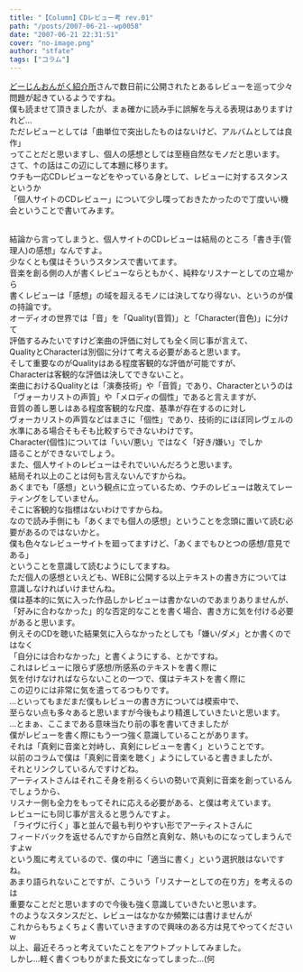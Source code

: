 ```yaml
---
title: "【Column】CDレビュー考 rev.01"
path: "/posts/2007-06-21--wp0058"
date: "2007-06-21 22:31:51"
cover: "no-image.png"
author: "stfate"
tags: ["コラム"]
---
```


<style type="text/css">
<!--
p {white-space: pre-wrap};
-->
</style>

<a href="http://blog.goo.ne.jp/mokichi-8020/" target="_blank">どーじんおんがく紹介所</a>さんで数日前に公開されたとあるレビューを巡って少々問題が起きているようですね。
僕も読ませて頂きましたが、まぁ確かに読み手に誤解を与える表現はありますけれど…
ただレビューとしては「曲単位で突出したものはないけど、アルバムとしては良作」
ってことだと思いますし、個人の感想としては至極自然なモノだと思います。
さて、↑の話はこの辺にして本題に移ります。
ウチも一応CDレビューなどをやっている身として、レビューに対するスタンスというか
「個人サイトのCDレビュー」について少し喋っておきたかったので丁度いい機会ということで書いてみます。
<br>

<!--more-->
結論から言ってしまうと、個人サイトのCDレビューは結局のところ「書き手(管理人)の感想」なんですよ。
少なくとも僕はそういうスタンスで書いてます。
音楽を創る側の人が書くレビューならともかく、純粋なリスナーとしての立場から
書くレビューは「感想」の域を超えるモノには決してなり得ない、というのが僕の持論です。
オーディオの世界では「音」を「Quality(音質)」と「Character(音色)」に分けて
評価するみたいですけど楽曲の評価に対しても全く同じ事が言えて、
QualityとCharacterは別個に分けて考える必要があると思います。
そして重要なのがQualityはある程度客観的な評価が可能ですが、
Characterは客観的な評価は決してできないこと。
楽曲におけるQualityとは「演奏技術」や「音質」であり、Characterというのは
「ヴォーカリストの声質」や「メロディの個性」であると言えますが、
音質の善し悪しはある程度客観的な尺度、基準が存在するのに対し
ヴォーカリストの声質などはまさに「個性」であり、技術的にほぼ同レヴェルの
水準にある場合そもそも比較すらできないわけです。
Character(個性)については「いい/悪い」ではなく「好き/嫌い」でしか
語ることができないでしょう。
また、個人サイトのレビューはそれでいいんだろうと思います。
結局それ以上のことは何も言えないんですからね。
あくまでも「感想」という観点に立っているため、ウチのレビューは敢えてレーティングをしていません。
そこに客観的な指標はないわけですからね。
なので読み手側にも「あくまでも個人の感想」ということを念頭に置いて読む必要があるのではないかと。
僕も色々なレビューサイトを廻ってますけど、「あくまでもひとつの感想/意見である」
ということを意識して読むようにしてますね。
ただ個人の感想といえども、WEBに公開する以上テキストの書き方については
意識しなければいけませんね。
僕は基本的に気に入った作品しかレビューは書かないのであまりありませんが、
「好みに合わなかった」的な否定的なことを書く場合、書き方に気を付ける必要があると思います。
例えそのCDを聴いた結果気に入らなかったとしても「嫌い/ダメ」とか書くのではなく
「自分には合わなかった」と書くようにする、とかですね。
これはレビューに限らず感想/所感系のテキストを書く際に
気を付けなければならないことの一つで、僕はテキストを書く際に
この辺りには非常に気を遣ってるつもりです。
…といってもまだまだ僕もレビューの書き方については模索中で、
至らない点も多々あると思いますが今後もより精進していきたいと思います。
…とまぁ、ここまである意味当たり前の事を書いてきましたが
僕がレビューを書く際にもう一つ強く意識していることがあります。
それは「真剣に音楽と対峙し、真剣にレビューを書く」ということです。
以前のコラムで僕は「真剣に音楽を聴く」ようにしていると書きましたが、
それとリンクしているんですけどね。
アーティストさんはそれこそ身を削るくらいの勢いで真剣に音楽を創っているんでしょうから、
リスナー側も全力をもってそれに応える必要がある、と僕は考えています。
レビューにも同じ事が言えると思うんですよ。
「ライヴに行く」事と並んで最も判りやすい形でアーティストさんに
フィードバックを返せるんですから自然と真剣な、熱いものになってしまうんですよw
という風に考えているので、僕の中に「適当に書く」という選択肢はないですね。
あまり語られないことですが、こういう「リスナーとしての在り方」を考えるのは
重要なことだと思いますので今後も強く意識していきたいと思います。
↑のようなスタンスだと、レビューはなかなか頻繁には書けませんが
これからもちょくちょく書いていきますので興味のある方は見てやってくださいw
以上、最近そろっと考えていたことをアウトプットしてみました。
しかし…軽く書くつもりがまた長文になってしまった…(何
